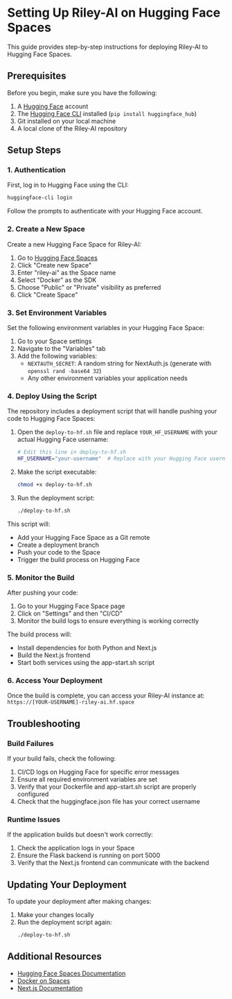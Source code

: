 # Setting Up Riley-AI on Hugging Face Spaces

This guide provides step-by-step instructions for deploying Riley-AI to Hugging Face Spaces.

## Prerequisites

Before you begin, make sure you have the following:

1. A [Hugging Face](https://huggingface.co/) account
2. The [Hugging Face CLI](https://huggingface.co/docs/huggingface_hub/quick-start) installed (`pip install huggingface_hub`)
3. Git installed on your local machine
4. A local clone of the Riley-AI repository

## Setup Steps

### 1. Authentication

First, log in to Hugging Face using the CLI:

```bash
huggingface-cli login
```

Follow the prompts to authenticate with your Hugging Face account.

### 2. Create a New Space

Create a new Hugging Face Space for Riley-AI:

1. Go to [Hugging Face Spaces](https://huggingface.co/spaces)
2. Click "Create new Space"
3. Enter "riley-ai" as the Space name
4. Select "Docker" as the SDK
5. Choose "Public" or "Private" visibility as preferred
6. Click "Create Space"

### 3. Set Environment Variables

Set the following environment variables in your Hugging Face Space:

1. Go to your Space settings
2. Navigate to the "Variables" tab
3. Add the following variables:
   - `NEXTAUTH_SECRET`: A random string for NextAuth.js (generate with `openssl rand -base64 32`)
   - Any other environment variables your application needs

### 4. Deploy Using the Script

The repository includes a deployment script that will handle pushing your code to Hugging Face Spaces:

1. Open the `deploy-to-hf.sh` file and replace `YOUR_HF_USERNAME` with your actual Hugging Face username:
   ```bash
   # Edit this line in deploy-to-hf.sh
   HF_USERNAME="your-username"  # Replace with your Hugging Face username
   ```

2. Make the script executable:
   ```bash
   chmod +x deploy-to-hf.sh
   ```

3. Run the deployment script:
   ```bash
   ./deploy-to-hf.sh
   ```

This script will:
- Add your Hugging Face Space as a Git remote
- Create a deployment branch
- Push your code to the Space
- Trigger the build process on Hugging Face

### 5. Monitor the Build

After pushing your code:

1. Go to your Hugging Face Space page
2. Click on "Settings" and then "CI/CD"
3. Monitor the build logs to ensure everything is working correctly

The build process will:
- Install dependencies for both Python and Next.js
- Build the Next.js frontend
- Start both services using the app-start.sh script

### 6. Access Your Deployment

Once the build is complete, you can access your Riley-AI instance at:
`https://[YOUR-USERNAME]-riley-ai.hf.space`

## Troubleshooting

### Build Failures

If your build fails, check the following:

1. CI/CD logs on Hugging Face for specific error messages
2. Ensure all required environment variables are set
3. Verify that your Dockerfile and app-start.sh script are properly configured
4. Check that the huggingface.json file has your correct username

### Runtime Issues

If the application builds but doesn't work correctly:

1. Check the application logs in your Space
2. Ensure the Flask backend is running on port 5000
3. Verify that the Next.js frontend can communicate with the backend

## Updating Your Deployment

To update your deployment after making changes:

1. Make your changes locally
2. Run the deployment script again:
   ```bash
   ./deploy-to-hf.sh
   ```

## Additional Resources

- [Hugging Face Spaces Documentation](https://huggingface.co/docs/hub/spaces-overview)
- [Docker on Spaces](https://huggingface.co/docs/hub/spaces-sdks-docker)
- [Next.js Documentation](https://nextjs.org/docs)
